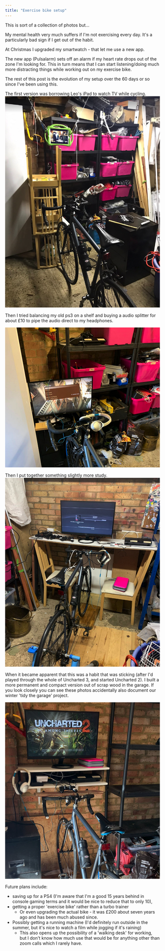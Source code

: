```yaml
---
title: "Exercise bike setup" 
--- 
```


This is sort of a collection of photos but... 

My mental health very much suffers if I'm not exercising every day. It's a particularly bad sign if I get out of the habit. 

At Christmas I upgraded my smartwatch - that let me use a new app.

The new app (Pulsalarm) sets off an alarm if my heart rate drops out of the zone I'm looking for.  This in turn means that I can start listening/doing much more distracting things while working out on my exercise bike. 

The rest of this post is the evolution of my setup over the 60 days or so since I've been using this. 

The first version was borrowing Leo's iPad to watch TV while cycling. 
![iPad hanging over a bike with string](/assets/images/bike1.png) 

Then I tried balancing my old ps3 on a shelf and buying a audio splitter for about £10 to pipe the audio direct to my headphones.  

![exercise bike in front of computer screen](/assets/images/bike2.png) 

Then I put together something slightly more study. 
![exercise bike in front of ps3 setup that is balanced on two chairs](/assets/images/bike3.png) 

When it became apparent that this was a habit that was sticking (after I'd played through the whole of Uncharted 3, and started Uncharted 2). I built a more permanent and compact version out of scrap wood in the garage.  If you look closely you can see these photos accidentally also document our winter 'tidy the garage' project. 

![Exercise bike in front of some permanent shelves with a ps3 on them](/assets/images/bike4.png) 


Future plans include:  
* saving up for a PS4 (I'm aware that I'm a good 15 years behind in console gaming terms and it would be nice to reduce that to only 10), 
* getting a proper 'exercise bike' rather than a turbo trainer  
  * Or even upgrading the actual bike - it was £200 about seven years ago and has been much abused since.
* Possibly getting a running machine (I'd definitely run outside in the summer, but it's nice to watch a film while jogging if it's raining) 
  * This also opens up the possibility of a 'walking desk' for working, but I don't know how much use that would be for anything other than zoom calls which I rarely have. 

